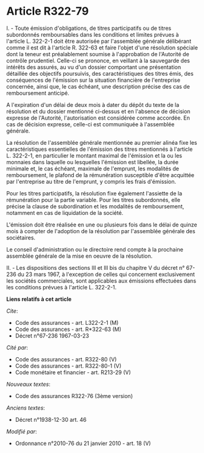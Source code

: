 # Article R322-79

I. - Toute émission d'obligations, de titres participatifs ou de titres subordonnés remboursables dans les conditions et
limites prévues à l'article L. 322-2-1 doit être autorisée par l'assemblée générale délibérant comme il est dit à l'article
R. 322-63 et faire l'objet d'une résolution spéciale dont la teneur est préalablement soumise à l'approbation de l'Autorité
de contrôle prudentiel. Celle-ci se prononce, en veillant à la sauvegarde des intérêts des assurés, au vu d'un dossier
comportant une présentation détaillée des objectifs poursuivis, des caractéristiques des titres émis, des conséquences de
l'émission sur la situation financière de l'entreprise concernée, ainsi que, le cas échéant, une description précise des cas
de remboursement anticipé.

A l'expiration d'un délai de deux mois à dater du dépôt du texte de la résolution et du dossier mentionné ci-dessus et en
l'absence de décision expresse de l'Autorité, l'autorisation est considérée comme accordée. En cas de décision expresse,
celle-ci est communiquée à l'assemblée générale.

La résolution de l'assemblée générale mentionnée au premier alinéa fixe les caractéristiques essentielles de l'émission des
titres mentionnés à l'article L. 322-2-1, en particulier le montant maximal de l'émission et la ou les monnaies dans laquelle
ou lesquelles l'émission est libellée, la durée minimale et, le cas échéant, maximale de l'emprunt, les modalités de
remboursement, le plafond de la rémunération susceptible d'être acquittée par l'entreprise au titre de l'emprunt, y compris
les frais d'émission.

Pour les titres participatifs, la résolution fixe également l'assiette de la rémunération pour la partie variable. Pour les
titres subordonnés, elle précise la clause de subordination et les modalités de remboursement, notamment en cas de
liquidation de la société.

L'émission doit être réalisée en une ou plusieurs fois dans le délai de quinze mois à compter de l'adoption de la résolution
par l'assemblée générale des sociétaires.

Le conseil d'administration ou le directoire rend compte à la prochaine assemblée générale de la mise en oeuvre de la
résolution.

II. - Les dispositions des sections III et III bis du chapitre V du décret n° 67-236 du 23 mars 1967, à l'exception de celles
qui concernent exclusivement les sociétés commerciales, sont applicables aux émissions effectuées dans les conditions prévues
à l'article L. 322-2-1.

**Liens relatifs à cet article**

_Cite_:

  - Code des assurances - art. L322-2-1 (M)
  - Code des assurances - art. R*322-63 (M)
  - Décret n°67-236 1967-03-23

_Cité par_:

  - Code des assurances - art. R322-80 (V)
  - Code des assurances - art. R322-80-1 (V)
  - Code monétaire et financier - art. R213-29 (V)

_Nouveaux textes_:

  - Code des assurances R322-76 (3ème version)

_Anciens textes_:

  - Décret n°1938-12-30 art. 46

_Modifié par_:

  - Ordonnance n°2010-76 du 21 janvier 2010 - art. 18 (V)
